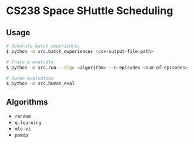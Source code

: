 # CS238 Space SHuttle Scheduling

## Usage

```bash
# Generate batch experiences
$ python -m src.batch_experiences <csv-output-file-path>

# Train & evaluate
$ python -m src.run --algo <algorithm> --n-episodes <num-of-episodes>

# Human evaluation
$ python -m src.human_eval
```

## Algorithms

- `random`
- `q-learning`
- `mle-vi`
- `pomdp`
